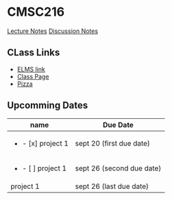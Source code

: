 # CMSC216

[Lecture Notes](/lecture)
[Discussion Notes](/discussion)

## CLass Links
- [ELMS link](https://umd.instructure.com/courses/1335801)
- [Class Page](https://www.cs.umd.edu/class/fall2022/cmsc216/)
- [Pizza](https://piazza.com/class/l6y9bpb3m0u2m5/post/228)

## Upcomming Dates
| name                              | Due Date                  |
|-----------------------------------|---------------------------|
| <ul><li>- [x] project 1</li></ul> | sept 20 (first due date)  |
| <ul><li>- [ ] project 1</li></ul> | sept 26 (second due date) |
| project 1                         | sept 26 (last due date)   |
